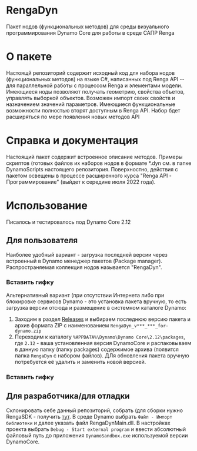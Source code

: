 # RengaDyn
Пакет нодов (функциональных методов) для среды визуального программирования Dynamo Core для работы в среде САПР Renga

# О пакете
Настоящй репозиторий содержит исходный код для набора нодов (функциональных методов) на языке C#, написанных под Renga API -- для параллельной работы с процессом Renga и элементами модели. Имеющиеся ноды позволяют получать геометрию, свойства объетов, управлять выборкой объектов. Возможен импорт своих свойств и назначением значений параметров. Имеющиеся функциональные возможности полностью вторят доступным в Renga API. Набор бдет расширяться по мере появления новых методов API

# Справка и документация
Настоящий пакет содержит встроенное описание методов. Примеры скриптов (готовых файлов их наборов нодов в формате \*.dyn см. в папке DynamoScripts настоящего репозитория. Поверхностно, действия с пакетом освещены в процессе расширенного курса "Renga API - Программирование" (выйдет к середине июля 2022 года). 

# Использование
Писалось и тестировалось под Dynamo Core 2.12
## Для пользователя
Наиболее удобный вариант - загрузка последней версии через встроенный в Dynamo менеджер пакетов (Package manager). Распространяемая коллекция нодов называется "RengaDyn".
### Вставить гифку
Альтернативный вариант (при отсутствии Интернета либо при блокировке сервисов Dynamo - это установка пакета вручную, то есть загрузка версии отсюда и размещение в системном каталоге Dynamo:
1. Заходим в раздел [Releases](https://github.com/GeorgGrebenyuk/RengaDynamo/releases) и выбираем последнюю версию пакета и архив формата ZIP с наименованием ```RengaDyn_v***_***_for-dynamo.zip```
2. Переходим к каталогу ```%APPDATA%\Dynamo\Dynamo Core\2.12\packages```, где ```2.12``` - ваша установленная версия DynamoCore и распаковываем в данную папку (папку packages) содержимое архива (появится папка ```RengaDyn``` с набором файлов). ДЛя обновления пакета вручную потребуется её удалить и заменить новой версией.

### Вставить гифку
## Для разработчика/для отладки
Склонировать себе данный репозиторий, собрать (для сборки нужно RengaSDK - получить [тут](https://rengabim.com/sdk/). В среде Dynamo выбрать ```Файл - Импорт библиотеки``` и далее указать файл RengaDynMain.dll. В настройках проекта выбрать ```Debug - Start external program``` и ввести абсолютный файловый путь до приложения ```DynamoSandbox.exe``` используемой версии DynamoCore.

